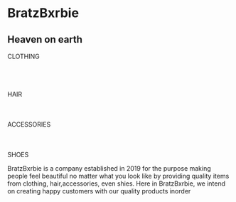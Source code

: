 <html>
<h1>BratzBxrbie</h1>
<h2>Heaven on earth</h2>
<p>CLOTHING  <br> <br> <br> <br> <br> HAIR <br> <br> <br> <br> ACCESSORIES <br> <br> <br> <br> SHOES</p>
<P> BratzBxrbie is a company established in 2019 for the purpose making people feel beautiful no matter what you look like by providing quality items from clothing, hair,accessories, even shies. Here in BratzBxrbie, we intend on creating happy customers with our quality products inorder  </P>
</html>
